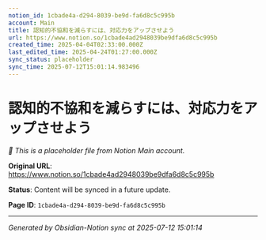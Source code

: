 ```yaml
---
notion_id: 1cbade4a-d294-8039-be9d-fa6d8c5c995b
account: Main
title: 認知的不協和を減らすには、対応力をアップさせよう
url: https://www.notion.so/1cbade4ad2948039be9dfa6d8c5c995b
created_time: 2025-04-04T02:33:00.000Z
last_edited_time: 2025-04-24T01:27:00.000Z
sync_status: placeholder
sync_time: 2025-07-12T15:01:14.983496
---
```


# 認知的不協和を減らすには、対応力をアップさせよう

*🔄 This is a placeholder file from Notion Main account.*

**Original URL**: https://www.notion.so/1cbade4ad2948039be9dfa6d8c5c995b

**Status**: Content will be synced in a future update.

**Page ID**: `1cbade4a-d294-8039-be9d-fa6d8c5c995b`

---

*Generated by Obsidian-Notion sync at 2025-07-12 15:01:14*
